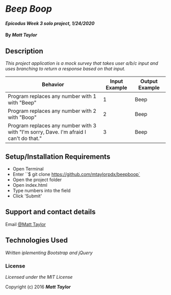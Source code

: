 # _Beep Boop_

#### _Epicodus Week 3 solo project, 1/24/2020_

#### By _Matt Taylor_

## Description

_This project application is a mock survey that takes user a/b/c input and uses branching to return a response based on that input._

| Behavior | Input Example | Output Example |
|----|----|-----|
| Program replaces any number with 1 with "Beep" | 1 | Beep |
| Program replaces any number with 2 with "Boop" | 2 | Beep |
| Program replaces any number with 3 with "I'm sorry, Dave. I'm afraid I can't do that." | 3 | Beep |



## Setup/Installation Requirements

* Open Terminal
* Enter ``$ git clone https://github.com/mtaylorpdx/beepboop`
* Open the project folder
* Open index.html
* Type numbers into the field
* Click 'Submit'

## Support and contact details

Email [@Matt Taylor](mailto:taylor.matt@protonmail.com)

## Technologies Used

_Written iplementing Bootstrap and jQuery_

### License

*Licensed under the MIT License*

Copyright (c) 2016 **_Matt Taylor_**